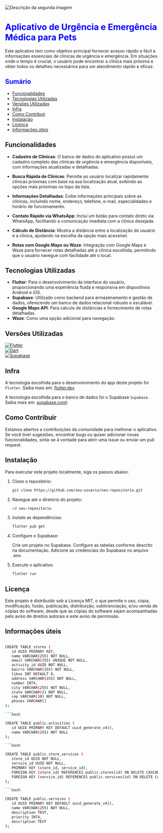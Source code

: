 ![Descrição da segunda imagem](https://i.imgur.com/8ewQBxW.png)

# <span style="color:blue">Aplicativo de Urgência e Emergência Médica para Pets</span>

Este aplicativo tem como objetivo principal fornecer acesso rápido e fácil a informações essenciais de clínicas de urgência e emergência. Em situações onde o tempo é crucial, o usuário pode encontrar a clínica mais próxima e obter todos os detalhes necessários para um atendimento rápido e eficaz.

## <span style="color:blue">Sumário</span>

- [Funcionalidades](#funcionalidades)
- [Tecnologias Utilizadas](#tecnologias-utilizadas)
- [Versões Utilizadas](#versões-utilizadas)
- [Infra](#infra)
- [Como Contribuir](#como-contribuir)
- [Instalação](#instalação)
- [Licença](#licença)
- [Informações úteis](#informações-úteis)

## Funcionalidades

- **Cadastro de Clínicas**: O banco de dados do aplicativo possui um cadastro completo das clínicas de urgência e emergência disponíveis, com informações atualizadas e detalhadas.

- **Busca Rápida de Clínicas**: Permite ao usuário localizar rapidamente clínicas próximas com base na sua localização atual, exibindo as opções mais próximas no topo da lista.

- **Informações Detalhadas**: Exibe informações principais sobre as clínicas, incluindo nome, endereço, telefone, e-mail, especialidades e horário de funcionamento.

- **Contato Rápido via WhatsApp**: Inclui um botão para contato direto via WhatsApp, facilitando a comunicação imediata com a clínica desejada.

- **Cálculo de Distância**: Mostra a distância entre a localização do usuário e a clínica, ajudando na escolha da opção mais acessível.

- **Rotas com Google Maps ou Waze**: Integração com Google Maps e Waze para fornecer rotas detalhadas até a clínica escolhida, permitindo que o usuário navegue com facilidade até o local.

## Tecnologias Utilizadas

- **Flutter**: Para o desenvolvimento da interface do usuário, proporcionando uma experiência fluida e responsiva em dispositivos Android e iOS.
- **Supabase**: Utilizado como backend para armazenamento e gestão de dados, oferecendo um banco de dados relacional robusto e escalável.
- **Google Maps API**: Para cálculo de distâncias e fornecimento de rotas detalhadas.
- **Waze**: Como uma opção adicional para navegação.

## Versões Utilizadas

[![Flutter](https://img.shields.io/badge/Flutter-v3.19.6-blue?logo=flutter)](https://flutter.dev)  
[![Dart](https://img.shields.io/badge/Dart-v3.3.4-blue?logo=dart)](https://dart.dev)  
[![Supabase](https://img.shields.io/badge/Supabase-v1.0-green?logo=supabase)](https://supabase.io)

## Infra

A tecnologia escolhida para o desenvolvimento do app deste projeto foi `Flutter`. Saiba mais em: [flutter.dev](https://flutter.dev/)

A tecnologia escolhida para o banco de dados foi o Supabase `Supabase`. Saiba mais em: [supabase.com](https://supabase.com/))

## Como Contribuir

Estamos abertos a contribuições da comunidade para melhorar o aplicativo. Se você tiver sugestões, encontrar bugs ou quiser adicionar novas funcionalidades, sinta-se à vontade para abrir uma issue ou enviar um pull request.

## Instalação

Para executar este projeto localmente, siga os passos abaixo:

1. Clone o repositório:
 
   ```bash
   git clone https://github.com/seu-usuario/seu-repositorio.git

2. Navegue até o diretório do projeto:

   ```bash
   cd seu-repositorio

3. Instale as dependências:

   ```bash
   flutter pub get

4. Configure o Supabase:

   Crie um projeto no Supabase.
   Configure as tabelas conforme descrito na documentação.
   Adicione as credenciais do Supabase no arquivo .env.

5. Execute o aplicativo:

   ```bash
   flutter run

## Licença

Este projeto é distribuído sob a Licença MIT, o que permite o uso, cópia, modificação, fusão, publicação, distribuição, sublicenciação, e/ou venda de cópias do software, desde que as cópias do software sejam acompanhadas pelo aviso de direitos autorais e este aviso de permissão.

## Informações úteis

   ```bash

   CREATE TABLE stores (
      id UUID PRIMARY KEY,
      name VARCHAR(255) NOT NULL,
      email VARCHAR(255) UNIQUE NOT NULL,
      activity_id UUID NOT NULL,
      bairro VARCHAR(255) NOT NULL,
      likes INT DEFAULT 0,
      address VARCHAR(255) NOT NULL,
      number INT4,
      city VARCHAR(255) NOT NULL,
      state VARCHAR(2) NOT NULL,
      cep VARCHAR(10) NOT NULL,
      phones VARCHAR[]
   );

   ```bash

   CREATE TABLE public.activities (
      id UUID PRIMARY KEY DEFAULT uuid_generate_v4(),
      name VARCHAR(255) NOT NULL
   );

   ```bash

   CREATE TABLE public.store_services (
      store_id UUID NOT NULL,
      service_id UUID NOT NULL,
      PRIMARY KEY (store_id, service_id),
      FOREIGN KEY (store_id) REFERENCES public.stores(id) ON DELETE CASCADE,
      FOREIGN KEY (service_id) REFERENCES public.services(id) ON DELETE CASCADE
   );

   ```bash

   CREATE TABLE public.services (
      id UUID PRIMARY KEY DEFAULT uuid_generate_v4(),
      name VARCHAR(255) NOT NULL,
      description TEXT,
      priority INT4,
      description TEXT
   );
